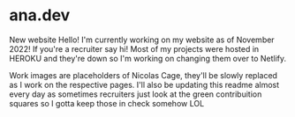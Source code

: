 # ana.dev
New website
Hello! I'm currently working on my website as of November 2022! If you're a recruiter say hi! Most of my projects were hosted in HEROKU and they're down so I'm working on changing them over to Netlify. 

Work images are placeholders of Nicolas Cage, they'll be slowly replaced as I work on the respective pages. I'll also be updating this readme almost every day as sometimes recruiters just look at the green contribuition squares so I gotta keep those in check somehow LOL